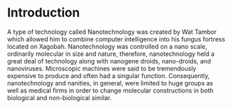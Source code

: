 # Introduction

A type of technology called Nanotechnology was created by Wat Tambor which allowed him to combine computer intelligence into his fungus fortress located on Xagobah.
Nanotechnology was controlled on a nano scale, ordinarily molecular in size and nature, therefore, nanotechnology held a great deal of technology along with nanogene droids, nano-droids, and nanoviruses.
Microscopic machines were said to be tremendously expensive to produce and often had a singular function.
Consequently, nanotechnology and nanities, in general, were limited to huge groups as well as medical firms in order to change molecular constructions in both biological and non-biological similar.
